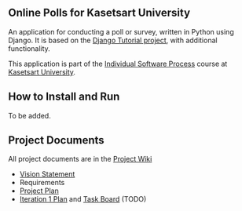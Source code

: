 ## Online Polls for Kasetsart University

An application for conducting a poll or survey, written in Python using Django. It is based on the [Django Tutorial project][django-tutorial],
with additional functionality.

This application is part of the [Individual Software Process](https://cpske.github.io/ISP) course at [Kasetsart University](https://ku.ac.th).

## How to Install and Run

To be added.

## Project Documents

All project documents are in the [Project Wiki](../../wiki/Home)

- [Vision Statement](../../wiki/Vision%20Statement)
- Requirements
- [Project Plan](../../wiki/Development%20Plan)
- [Iteration 1 Plan](../../wiki/Iteration%201%20Plan) and [Task Board]() (TODO)

[django-tutorial]: https://docs.djangoproject.com/en/4.1/intro/tutorial01/
